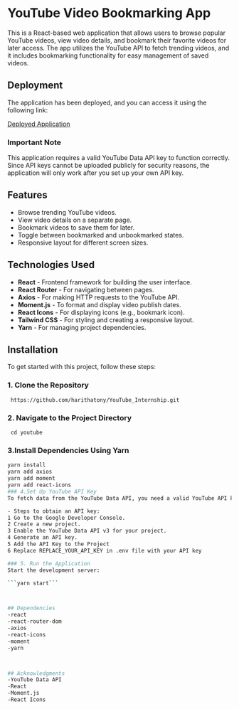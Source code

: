 # YouTube Video Bookmarking App

This is a React-based web application that allows users to browse popular YouTube videos, view video details, and bookmark their favorite videos for later access. The app utilizes the YouTube API to fetch trending videos, and it includes bookmarking functionality for easy management of saved videos.
## Deployment

The application has been deployed, and you can access it using the following link:

[Deployed Application](https://you-tube-internship.vercel.app/)

### Important Note

This application requires a valid YouTube Data API key to function correctly. Since API keys cannot be uploaded publicly for security reasons, the application will only work after you set up your own API key.


## Features

- Browse trending YouTube videos.
- View video details on a separate page.
- Bookmark videos to save them for later.
- Toggle between bookmarked and unbookmarked states.
- Responsive layout for different screen sizes.

## Technologies Used

- **React** - Frontend framework for building the user interface.
- **React Router** - For navigating between pages.
- **Axios** - For making HTTP requests to the YouTube API.
- **Moment.js** - To format and display video publish dates.
- **React Icons** - For displaying icons (e.g., bookmark icon).
- **Tailwind CSS** - For styling and creating a responsive layout.
- **Yarn** - For managing project dependencies.

## Installation

To get started with this project, follow these steps:

### 1. Clone the Repository

``` https://github.com/harithatony/YouTube_Internship.git```

### 2. Navigate to the Project Directory

``` cd youtube```

### 3.Install Dependencies Using Yarn

```bash
yarn install
yarn add axios
yarn add moment
yarn add react-icons
### 4.Set Up YouTube API Key
To fetch data from the YouTube Data API, you need a valid YouTube API key.

- Steps to obtain an API key:
1 Go to the Google Developer Console.
2 Create a new project.
3 Enable the YouTube Data API v3 for your project.
4 Generate an API key.
5 Add the API Key to the Project
6 Replace REPLACE_YOUR_API_KEY in .env file with your API key

### 5. Run the Application
Start the development server:

```yarn start```



## Dependencies
-react
-react-router-dom
-axios
-react-icons
-moment
-yarn



## Acknowledgments
-YouTube Data API
-React
-Moment.js
-React Icons
